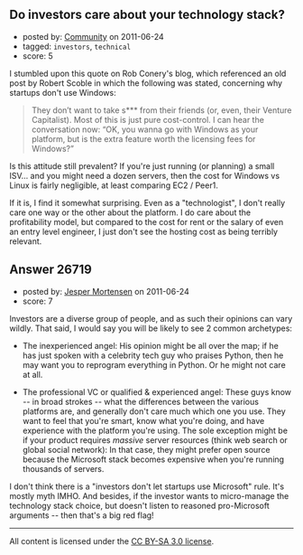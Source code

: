 ## Do investors care about your technology stack?

- posted by: [Community](https://stackexchange.com/users/-1/-1-community) on 2011-06-24
- tagged: `investors`, `technical`
- score: 5

I stumbled upon this quote on Rob Conery's blog, which referenced an old post by Robert Scoble in which the following was stated, concerning why startups don't use Windows:

> They don’t want to take s*** from
> their friends (or, even, their Venture
> Capitalist). Most of this is just pure
> cost-control. I can hear the
> conversation now: “OK, you wanna go
> with Windows as your platform, but is
> the extra feature worth the licensing
> fees for Windows?”

Is this attitude still prevalent? If you're just running (or planning) a small ISV... and you might need a dozen servers, then the cost for Windows vs Linux is fairly negligible, at least comparing EC2 / Peer1. 

If it is, I find it somewhat surprising. Even as a "technologist", I don't really care one way or the other about the platform. I do care about the profitability model, but compared to the cost for rent or the salary of even an entry level engineer, I just don't see the hosting cost as being terribly relevant. 



## Answer 26719

- posted by: [Jesper Mortensen](https://stackexchange.com/users/-1/1261-jesper-mortensen) on 2011-06-24
- score: 7

Investors are a diverse group of people, and as such their opinions can vary wildly. That said, I would say you will be likely to see 2 common archetypes:

 - The inexperienced angel: His opinion might be all over the map; if he has just spoken with a celebrity tech guy who praises Python, then he may want you to reprogram everything in Python. Or he might not care at all.

 - The professional VC or qualified & experienced angel: These guys know -- in broad strokes -- what the differences between the various platforms are, and generally don't care much which one you use. They want to feel that you're smart, know what you're doing, and have experience with the platform you're using. The sole exception might be if your product requires *massive* server resources (think web search or global social network): In that case, they might prefer open source because the Microsoft stack becomes expensive when you're running thousands of servers.

I don't think there is a "investors don't let startups use Microsoft" rule. It's mostly myth IMHO. And besides, if the investor wants to micro-manage the technology stack choice, but doesn't listen to reasoned pro-Microsoft arguments -- then that's a big red flag!



---

All content is licensed under the [CC BY-SA 3.0 license](https://creativecommons.org/licenses/by-sa/3.0/).
